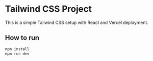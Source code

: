 # Tailwind CSS Project

This is a simple Tailwind CSS setup with React and Vercel deployment.

## How to run

```bash
npm install
npm run dev

